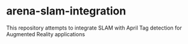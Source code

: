 # arena-slam-integration
This repository attempts to integrate SLAM with April Tag detection for Augmented Reality applications
